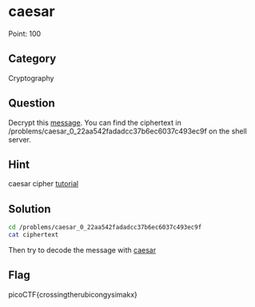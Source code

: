 # caesar

Point: 100

## Category

Cryptography

## Question

Decrypt this [message](https://2019shell1.picoctf.com/static/48df1c1cea3578bb350dd089a9f0bc10/ciphertext). You can find the ciphertext in /problems/caesar_0_22aa542fadadcc37b6ec6037c493ec9f on the shell server.

## Hint

caesar cipher [tutorial](https://learncryptography.com/classical-encryption/caesar-cipher)

## Solution

```bash
cd /problems/caesar_0_22aa542fadadcc37b6ec6037c493ec9f
cat ciphertext
```

Then try to decode the message with [caesar](https://cryptii.com/pipes/caesar-cipher)

## Flag

picoCTF{crossingtherubicongysimakx}